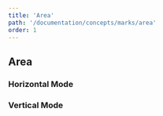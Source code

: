 ```yaml
---
title: 'Area'
path: '/documentation/concepts/marks/area'
order: 1
---
```


## Area

### Horizontal Mode
<area-tester-horizontal></area-tester-horizontal>

### Vertical Mode
<area-tester-vertical></area-tester-vertical>